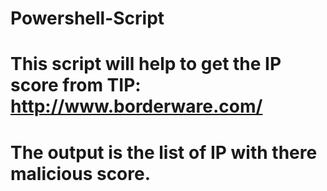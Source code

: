 # Powershell-Script
# This script will help to get the IP score from TIP: http://www.borderware.com/
# The output is the list of IP with there malicious score.

